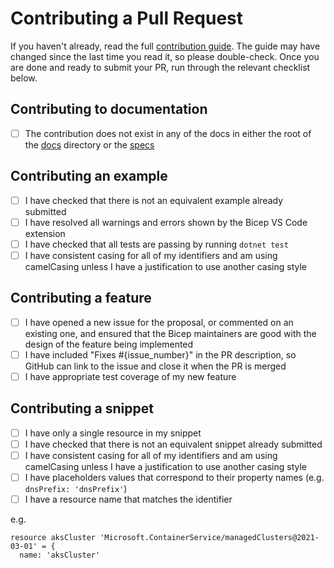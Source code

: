 # Contributing a Pull Request

If you haven't already, read the full [contribution guide](../CONTRIBUTING.md). The guide may have changed since the last time you read it, so please double-check. Once you are done and ready to submit your PR, run through the relevant checklist below.

## Contributing to documentation

* [ ] The contribution does not exist in any of the docs in either the root of the [docs](../docs) directory or the [specs](../docs/spec)

## Contributing an example

* [ ] I have checked that there is not an equivalent example already submitted
* [ ] I have resolved all warnings and errors shown by the Bicep VS Code extension
* [ ] I have checked that all tests are passing by running `dotnet test`
* [ ] I have consistent casing for all of my identifiers and am using camelCasing unless I have a justification to use another casing style

## Contributing a feature

* [ ] I have opened a new issue for the proposal, or commented on an existing one, and ensured that the Bicep maintainers are good with the design of the feature being implemented
* [ ] I have included "Fixes #{issue_number}" in the PR description, so GitHub can link to the issue and close it when the PR is merged
* [ ] I have appropriate test coverage of my new feature

## Contributing a snippet

* [ ] I have only a single resource in my snippet
* [ ] I have checked that there is not an equivalent snippet already submitted
* [ ] I have consistent casing for all of my identifiers and am using camelCasing unless I have a justification to use another casing style
* [ ] I have placeholders values that correspond to their property names (e.g. `dnsPrefix: 'dnsPrefix'`)
* [ ] I have a resource name that matches the identifier 

e.g. 
``` 
resource aksCluster 'Microsoft.ContainerService/managedClusters@2021-03-01' = {
  name: 'aksCluster'
```
